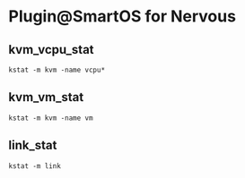 # Plugin@SmartOS for Nervous

## kvm_vcpu_stat
    kstat -m kvm -name vcpu*
## kvm_vm_stat
    kstat -m kvm -name vm 
## link_stat
    kstat -m link 
